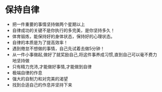 # 保持自律
- 把一件重要的事情坚持做两个星期以上
- 自律成功的关键不是你执行的多完美，是你坚持多久！
- 体育锻炼，能保持好的身体状态，保持好的心理状态。
- 自律的本质是为了提高效率！
- 遇到倦怠不想做的事情，自己先试着去做5分钟！
- 从一件小事做起,做好了就奖励自己,将这件事养成习惯,直到自己可以毫不费力地坚持做
- 只有精力充沛,才能做好事情,才能做到自律
- 极端自律的作息
- 强大的自制力和对完美的渴望
- 找到合适自己的作息并坚持下来
